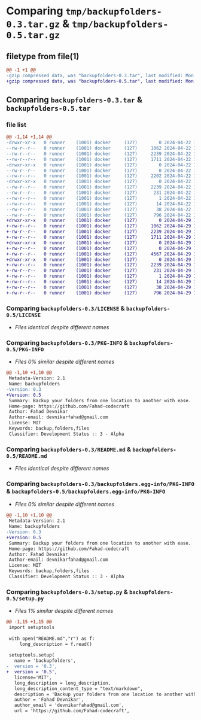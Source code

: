 # Comparing `tmp/backupfolders-0.3.tar.gz` & `tmp/backupfolders-0.5.tar.gz`

## filetype from file(1)

```diff
@@ -1 +1 @@
-gzip compressed data, was "backupfolders-0.3.tar", last modified: Mon Apr 22 18:33:49 2024, max compression
+gzip compressed data, was "backupfolders-0.5.tar", last modified: Mon Apr 29 16:29:14 2024, max compression
```

## Comparing `backupfolders-0.3.tar` & `backupfolders-0.5.tar`

### file list

```diff
@@ -1,14 +1,14 @@
-drwxr-xr-x   0 runner    (1001) docker     (127)        0 2024-04-22 18:33:49.241954 backupfolders-0.3/
--rw-r--r--   0 runner    (1001) docker     (127)     1062 2024-04-22 18:33:46.000000 backupfolders-0.3/LICENSE
--rw-r--r--   0 runner    (1001) docker     (127)     2239 2024-04-22 18:33:49.241954 backupfolders-0.3/PKG-INFO
--rw-r--r--   0 runner    (1001) docker     (127)     1711 2024-04-22 18:33:46.000000 backupfolders-0.3/README.md
-drwxr-xr-x   0 runner    (1001) docker     (127)        0 2024-04-22 18:33:49.241954 backupfolders-0.3/backupfolders/
--rw-r--r--   0 runner    (1001) docker     (127)        0 2024-04-22 18:33:46.000000 backupfolders-0.3/backupfolders/__init__.py
--rw-r--r--   0 runner    (1001) docker     (127)     2202 2024-04-22 18:33:46.000000 backupfolders-0.3/backupfolders/backupfolders.py
-drwxr-xr-x   0 runner    (1001) docker     (127)        0 2024-04-22 18:33:49.241954 backupfolders-0.3/backupfolders.egg-info/
--rw-r--r--   0 runner    (1001) docker     (127)     2239 2024-04-22 18:33:49.000000 backupfolders-0.3/backupfolders.egg-info/PKG-INFO
--rw-r--r--   0 runner    (1001) docker     (127)      231 2024-04-22 18:33:49.000000 backupfolders-0.3/backupfolders.egg-info/SOURCES.txt
--rw-r--r--   0 runner    (1001) docker     (127)        1 2024-04-22 18:33:49.000000 backupfolders-0.3/backupfolders.egg-info/dependency_links.txt
--rw-r--r--   0 runner    (1001) docker     (127)       14 2024-04-22 18:33:49.000000 backupfolders-0.3/backupfolders.egg-info/top_level.txt
--rw-r--r--   0 runner    (1001) docker     (127)       38 2024-04-22 18:33:49.241954 backupfolders-0.3/setup.cfg
--rw-r--r--   0 runner    (1001) docker     (127)      796 2024-04-22 18:33:46.000000 backupfolders-0.3/setup.py
+drwxr-xr-x   0 runner    (1001) docker     (127)        0 2024-04-29 16:29:14.406022 backupfolders-0.5/
+-rw-r--r--   0 runner    (1001) docker     (127)     1062 2024-04-29 16:29:11.000000 backupfolders-0.5/LICENSE
+-rw-r--r--   0 runner    (1001) docker     (127)     2239 2024-04-29 16:29:14.406022 backupfolders-0.5/PKG-INFO
+-rw-r--r--   0 runner    (1001) docker     (127)     1711 2024-04-29 16:29:11.000000 backupfolders-0.5/README.md
+drwxr-xr-x   0 runner    (1001) docker     (127)        0 2024-04-29 16:29:14.406022 backupfolders-0.5/backupfolders/
+-rw-r--r--   0 runner    (1001) docker     (127)        0 2024-04-29 16:29:11.000000 backupfolders-0.5/backupfolders/__init__.py
+-rw-r--r--   0 runner    (1001) docker     (127)     4567 2024-04-29 16:29:11.000000 backupfolders-0.5/backupfolders/backupfolders.py
+drwxr-xr-x   0 runner    (1001) docker     (127)        0 2024-04-29 16:29:14.406022 backupfolders-0.5/backupfolders.egg-info/
+-rw-r--r--   0 runner    (1001) docker     (127)     2239 2024-04-29 16:29:14.000000 backupfolders-0.5/backupfolders.egg-info/PKG-INFO
+-rw-r--r--   0 runner    (1001) docker     (127)      231 2024-04-29 16:29:14.000000 backupfolders-0.5/backupfolders.egg-info/SOURCES.txt
+-rw-r--r--   0 runner    (1001) docker     (127)        1 2024-04-29 16:29:14.000000 backupfolders-0.5/backupfolders.egg-info/dependency_links.txt
+-rw-r--r--   0 runner    (1001) docker     (127)       14 2024-04-29 16:29:14.000000 backupfolders-0.5/backupfolders.egg-info/top_level.txt
+-rw-r--r--   0 runner    (1001) docker     (127)       38 2024-04-29 16:29:14.406022 backupfolders-0.5/setup.cfg
+-rw-r--r--   0 runner    (1001) docker     (127)      796 2024-04-29 16:29:11.000000 backupfolders-0.5/setup.py
```

### Comparing `backupfolders-0.3/LICENSE` & `backupfolders-0.5/LICENSE`

 * *Files identical despite different names*

### Comparing `backupfolders-0.3/PKG-INFO` & `backupfolders-0.5/PKG-INFO`

 * *Files 0% similar despite different names*

```diff
@@ -1,10 +1,10 @@
 Metadata-Version: 2.1
 Name: backupfolders
-Version: 0.3
+Version: 0.5
 Summary: Backup your folders from one location to another with ease.
 Home-page: https://github.com/Fahad-codecraft
 Author: Fahad Devnikar
 Author-email: devnikarfahad@gmail.com
 License: MIT
 Keywords: backup,folders,files
 Classifier: Development Status :: 3 - Alpha
```

### Comparing `backupfolders-0.3/README.md` & `backupfolders-0.5/README.md`

 * *Files identical despite different names*

### Comparing `backupfolders-0.3/backupfolders.egg-info/PKG-INFO` & `backupfolders-0.5/backupfolders.egg-info/PKG-INFO`

 * *Files 0% similar despite different names*

```diff
@@ -1,10 +1,10 @@
 Metadata-Version: 2.1
 Name: backupfolders
-Version: 0.3
+Version: 0.5
 Summary: Backup your folders from one location to another with ease.
 Home-page: https://github.com/Fahad-codecraft
 Author: Fahad Devnikar
 Author-email: devnikarfahad@gmail.com
 License: MIT
 Keywords: backup,folders,files
 Classifier: Development Status :: 3 - Alpha
```

### Comparing `backupfolders-0.3/setup.py` & `backupfolders-0.5/setup.py`

 * *Files 1% similar despite different names*

```diff
@@ -1,15 +1,15 @@
 import setuptools
 
 with open("README.md","r") as f:
     long_description = f.read()
 
 setuptools.setup(
   name = 'backupfolders',
-  version = '0.3',
+  version = '0.5',
   license='MIT',
   long_description = long_description,
   long_description_content_type = "text/markdown",
   description = 'Backup your folders from one location to another with ease.',
   author = 'Fahad Devnikar',
   author_email = 'devnikarfahad@gmail.com',
   url = 'https://github.com/Fahad-codecraft',
```

